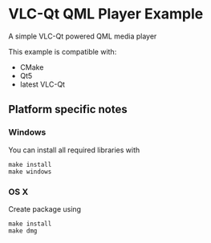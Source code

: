 # VLC-Qt QML Player Example

A simple VLC-Qt powered QML media player

This example is compatible with:
  - CMake
  - Qt5
  - latest VLC-Qt

## Platform specific notes

### Windows

You can install all required libraries with
```
make install
make windows
```

### OS X

Create package using
```
make install
make dmg
```